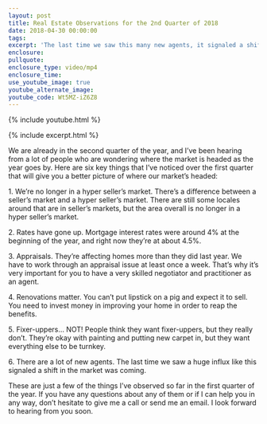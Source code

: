 ```yaml
---
layout: post
title: Real Estate Observations for the 2nd Quarter of 2018
date: 2018-04-30 00:00:00
tags:
excerpt: 'The last time we saw this many new agents, it signaled a shift in the market'
enclosure:
pullquote:
enclosure_type: video/mp4
enclosure_time:
use_youtube_image: true
youtube_alternate_image:
youtube_code: Wt5MZ-iZ6Z8
---
```

{% include youtube.html %}

{% include excerpt.html %}

We are already in the second quarter of the year, and I’ve been hearing from a lot of people who are wondering where the market is headed as the year goes by. Here are six key things that I’ve noticed over the first quarter that will give you a better picture of where our market’s headed:

1\. We’re no longer in a hyper seller’s market. There’s a difference between a seller’s market and a hyper seller’s market. There are still some locales around that are in seller’s markets, but the area overall is no longer in a hyper seller’s market.

2\. Rates have gone up. Mortgage interest rates were around 4% at the beginning of the year, and right now they’re at about 4.5%.

3\. Appraisals. They’re affecting homes more than they did last year. We have to work through an appraisal issue at least once a week. That’s why it’s very important for you to have a very skilled negotiator and practitioner as an agent.

4\. Renovations matter. You can’t put lipstick on a pig and expect it to sell. You need to invest money in improving your home in order to reap the benefits.

5\. Fixer-uppers… NOT\! People think they want fixer-uppers, but they really don’t. They’re okay with painting and putting new carpet in, but they want everything else to be turnkey.

6\. There are a lot of new agents. The last time we saw a huge influx like this signaled a shift in the market was coming.

These are just a few of the things I’ve observed so far in the first quarter of the year. If you have any questions about any of them or if I can help you in any way, don’t hesitate to give me a call or send me an email. I look forward to hearing from you soon.
